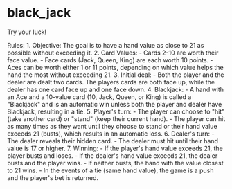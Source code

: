 # black_jack

Try your luck!


Rules:
    1. Objective: The goal is to have a hand value as close to 21 as possible without exceeding it.
2. Card Values:
    - Cards 2-10 are worth their face value.
    - Face cards (Jack, Queen, King) are each worth 10 points.
    - Aces can be worth either 1 or 11 points, depending on which value helps the hand the most without exceeding 21.
3. Initial deal:
    - Both the player and the dealer are dealt two cards. The players cards are both face up, while the dealer has one card face up and one face down.
4. Blackjack:
    - A hand with an Ace and a 10-value card (10, Jack, Queen, or King) is called a "Blackjack" and is an automatic win unless both the player and dealer have Blackjack, resulting in a tie.
5. Player's turn:
    - The player can choose to "hit" (take another card) or "stand" (keep their current hand).
    - The player can hit as many times as they want until they choose to stand or their hand value exceeds 21 (busts), which results in an automatic loss.
6. Dealer's turn:
    - The dealer reveals their hidden card.
    - The dealer must hit until their hand value is 17 or higher.
7. Winning:
    - If the player's hand value exceeds 21, the player busts and loses.
    - If the dealer's hand value exceeds 21, the dealer busts and the player wins.
    - If neither busts, the hand with the value closest to 21 wins.
    - In the events of a tie (same hand value), the game is a push and the player's bet is returned.
